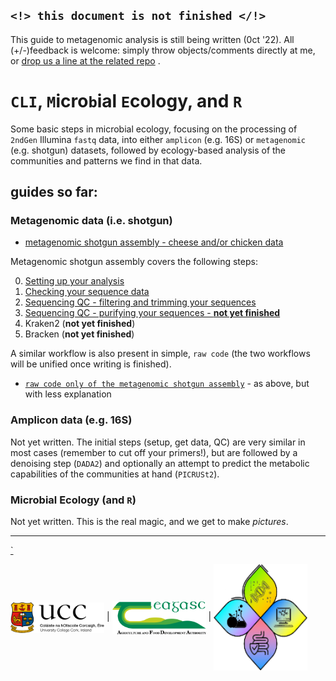 ## `<!> this document is not finished </!>`

This guide to metagenomic analysis is still being written (0ct '22). 
All (+/-)feedback is welcome: simply throw objects/comments directly at me, or [drop us a line at the related repo](https://github.com/handibles/climber/issues) .


# `CLI`, `M`icro`b`ial `E`cology, and `R`

Some basic steps in microbial ecology, focusing on the processing of `2ndGen` Illumina `fastq` data, into either `amplicon` (e.g. 16S) or `metagenomic` (e.g. shotgun) datasets, followed by ecology-based analysis of the communities and patterns we find in that data.


## guides so far:

### Metagenomic data (i.e. shotgun)

  * <a href="documents/shotgun_assembly.html">metagenomic shotgun assembly - cheese and/or chicken data </a> 

Metagenomic shotgun assembly covers the following steps:

  0. <a href="/documents/shotgun_assembly.html#setup-your-environment">Setting up your analysis</a>
  1. <a href="/documents/shotgun_assembly.html#get-the-sequence-data-check.html">Checking your sequence data</a>
  2. <a href="/documents/shotgun_assembly.html#quality-control-check.html">Sequencing QC - filtering and trimming your sequences</a>
  3. <a href="/documents/shotgun_assembly.html#decontaminate-data-check">Sequencing QC - purifying your sequences - **not yet finished**</a>
  4. Kraken2 (**not yet finished**)
  5. Bracken (**not yet finished**)

A similar workflow is also present in simple, `raw code` (the two workflows will be unified once writing is finished).

  * <a href="documents/shotgun_assembly_raw.html">`raw code only of the metagenomic shotgun assembly`</a> - as above, but with less explanation 



### Amplicon data (e.g. 16S)

Not yet written. The initial steps (setup, get data, QC) are very similar in most cases (remember to cut off your primers!), but are followed by a denoising step (`DADA2`) and optionally an attempt to predict the metabolic capabilities of the communities at hand (`PICRUSt2`).


### Microbial Ecology (and `R`)

Not yet written. This is the real magic, and we get to make _pictures_.


---
  <a href="documents/climber_todo.html">`</a>

<img src="vis/ucc.png" width="150" align="center" /> | <img src="vis/teag.png" width="150" align="center" /> | <img src="vis/v1group.png" width="150" align="center"/>
